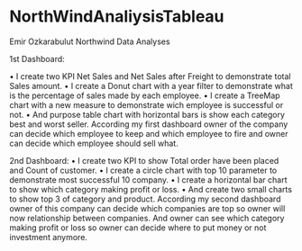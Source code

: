 # NorthWindAnaliysisTableau

Emir Ozkarabulut Northwind Data Analyses

1st Dashboard:

•	I create two KPI Net Sales and Net Sales after Freight to demonstrate total Sales amount. 
•	I create a Donut chart with a year filter to demonstrate what is the percentage of sales made by each employee.
•	I create a TreeMap chart with a new measure to demonstrate wich employee is successful or not.
•	And purpose table chart with horizontal bars is show each category best and worst seller.
According my first dashboard owner of the company can decide which employee to keep and which employee to fire and owner can decide which employee should sell what.

2nd Dashboard:
•	I create two KPI to show Total order have been placed and Count of customer.
•	I create a circle chart with top 10 parameter to demonstrate most successful 10 company.
•	I create a horizontal bar chart to show which category making profit or loss.
•	And create two small charts to show top 3 of category and product.
According my second dashboard owner of this company can decide which companies are top so owner will now relationship between companies. And owner can see which category making profit or loss so owner can decide where to put money or not investment anymore.
